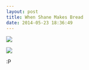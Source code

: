 ```yaml
---
layout: post
title: When Shane Makes Bread
date: 2014-05-23 18:36:49
---
```

[![](//blog.phpizza.com/assets/2014-05-23-10-27-56-sm.jpg)](//blog.phpizza.com/assets/2014-05-23-10-27-56.jpg)

[![](//blog.phpizza.com/assets/2014-05-23-10-27-41-sm.jpg)](//blog.phpizza.com/assets/2014-05-23-10-27-41.jpg)

:P
